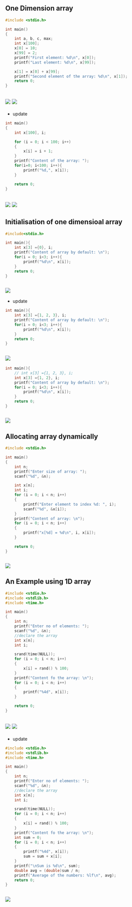 ## One Dimension array
```c++
#include <stdio.h>

int main()
{
    int a, b, c, max;
    int x[100];
    x[0] = 10;
    x[99] = 2;
    printf("First element: %d\n", x[0]);
    printf("Last element: %d\n", x[99]);

    x[1] = x[0] + x[99];
    printf("Second element of the array: %d\n", x[1]);
    return 0;
}
```
![](img/2020-01-05-14-38-18.png)
![](img/2020-01-05-14-38-02.png)
---


- update
```c++
int main()
{
    int x[100], i;

    for (i = 0; i < 100; i++)
    {
        x[i] = i + 1;
    }
    printf("Content of the array: ");
    for(i=0; i<100; i++){
        printf("%d,", x[i]);
    }

    return 0;
}
```
![](img/2020-01-05-14-40-51.png)
![](img/2020-01-05-14-42-41.png)
---


## Initialisation of one dimensioal array
```c++
#include<stdio.h>

int main(){
    int x[3] ={0}, i;
    printf("Content of array by default: \n");
    for(i = 0; i<3; i++){
        printf("%d\n", x[i]);
    }
    return 0;
}
```
![](img/2020-01-05-14-55-33.png)
---

- update
```c++
int main(){
    int x[3] ={1, 2, 3}, i;
    printf("Content of array by default: \n");
    for(i = 0; i<3; i++){
        printf("%d\n", x[i]);
    }
    return 0;
}
```
![](img/2020-01-05-14-56-17.png)
---

```c++
int main(){
    // int x[3] ={1, 2, 3}, i;
    int x[3] ={1, 2}, i;
    printf("Content of array by default: \n");
    for(i = 0; i<3; i++){
        printf("%d\n", x[i]);
    }
    return 0;
}
```
![](img/2020-01-05-14-57-15.png)
---



## Allocating array dynamically
```c++
#include <stdio.h>

int main()
{
    int n;
    printf("Enter size of array: ");
    scanf("%d", &n);

    int x[n];
    int i;
    for (i = 0; i < n; i++)
    {
        printf("Enter element to index %d: ", i);
        scanf("%d", &x[i]);
    }
    printf("Content of array: \n");
    for (i = 0; i < n; i++)
    {
        printf("x[%d] = %d\n", i, x[i]);
    }

    return 0;
}
```
![](img/2020-01-05-15-08-02.png)
---


## An Example using 1D array
```c++
#include <stdio.h>
#include <stdlib.h>
#include <time.h>

int main()
{
    int n;
    printf("Enter no of elements: ");
    scanf("%d", &n);
    //declare the array
    int x[n];
    int i;

    srand(time(NULL));
    for (i = 0; i < n; i++)
    {
        x[i] = rand() % 100;
    }
    printf("Content fo the array: \n");
    for (i = 0; i < n; i++)
    {
        printf("%4d", x[i]);
    }

    return 0;
}
```
![](img/2020-01-05-15-25-26.png)
![](img/2020-01-05-16-36-24.png)
---

- update
```c++
#include <stdio.h>
#include <stdlib.h>
#include <time.h>

int main()
{
    int n;
    printf("Enter no of elements: ");
    scanf("%d", &n);
    //declare the array
    int x[n];
    int i;

    srand(time(NULL));
    for (i = 0; i < n; i++)
    {
        x[i] = rand() % 100;
    }
    printf("Content fo the array: \n");
    int sum = 0;
    for (i = 0; i < n; i++)
    {
        printf("%4d", x[i]);
        sum = sum + x[i];
    }
    printf("\nSum is %d\n", sum);
    double avg = (double)sum / n;
    printf("Average of the numbers: %lf\n", avg);
    return 0;
}
```
![](img/2020-01-05-16-51-47.png)
---









